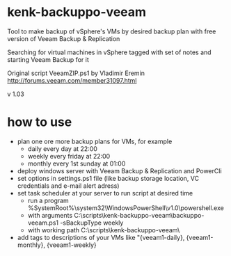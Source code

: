 # kenk-backuppo-veeam
Tool to make backup of vSphere's VMs by desired backup plan with free version of Veeam Backup & Replication

Searching for virtual machines in vSphere tagged with set of notes and starting Veeam Backup for it

Original script VeeamZIP.ps1 by Vladimir Eremin http://forums.veeam.com/member31097.html

v 1.03

# how to use
* plan one ore more backup plans for VMs, for example
    * daily every day at 22:00
    * weekly every friday at 22:00
    * monthly every 1st sunday at 01:00
* deploy windows server with Veeam Backup & Replication and PowerCli
* set options in settings.ps1 file (like backup storage location, VC credentials and e-mail alert adress)
* set task scheduler at your server to run script at desired time
    * run a program %SystemRoot%\system32\WindowsPowerShell\v1.0\powershell.exe
    * with arguments C:\scripts\kenk-backuppo-veeam\backuppo-veeam.ps1 -sBackupType weekly
    * with working path C:\scripts\kenk-backuppo-veeam\
* add tags to descriptions of your VMs like "{veeam1-daily}, {veeam1-monthly}, {veeam1-weekly}

